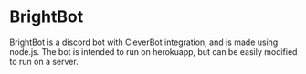 # BrightBot
BrightBot is a discord bot with CleverBot integration, and is made using node.js. The bot is intended to run on herokuapp, but can be easily modified to run on a server.

